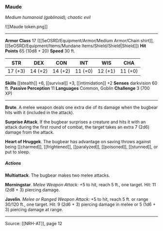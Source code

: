 ### Maude
_Medium humanoid (goblinoid), chaotic evil_

![[Maude token.png]]


---

**Armor Class** 17 ([[5eOSRD/Equipment/Armor/Medium Armor/Chain shirt]], [[5eOSRD/Equipment/Items/Mundane Items/Shield/Shield|Shield]])
**Hit Points** 65 (10d8 + 20)
**Speed** 30 ft.

| STR     | DEX     | CON     | INT     | WIS     | CHA     |
|---------|---------|---------|---------|---------|---------|
| 17 (+3) | 14 (+2) | 14 (+2) | 11 (+0) | 12 (+1) | 11 (+0) |

**Skills** [[stealth]] +6, [[survival]] +3, [[intimidation]] +2
**Senses** darkvision 60 ft.
**Passive Perception** 11
**Languages** Common, Goblin
**Challenge** 3 (700 XP)

---

**Brute**. A melee weapon deals one extra die of its damage when the bugbear hits with it (included in the attack).

**Surprise Attack**. If the bugbear surprises a creature and hits it with an attack during the first round of combat, the target takes an extra 7 (2d6) damage from the attack.

**Heart of Hruggek**. The bugbear has advantage on saving throws against being [[charmed]], [[frightened]], [[paralyzed]], [[poisoned]], [[stunned]], or put to sleep.

##### Actions
**Multiattack**. The bugbear makes two melee attacks.

**Morningstar**. _Melee Weapon Attack:_ +5 to hit, reach 5 ft., one target. Hit: 11 (2d8 + 3) piercing damage.

**Javelin**. _Melee or Ranged Weapon Attack:_ +5 to hit, reach 5 ft. or range 30/120 ft., one target. Hit: 9 (2d6 + 3) piercing damage in melee or 5 (1d6 + 3) piercing damage at range.


---

Source: [[NRH-AT]], page 12